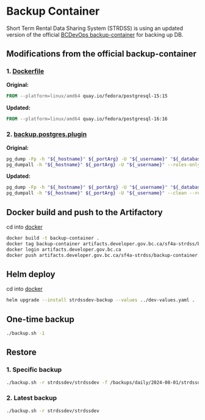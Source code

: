 # Backup Container

Short Term Rental Data Sharing System (STRDSS) is using an updated version of the official [BCDevOps backup-container](https://github.com/BCDevOps/backup-container) for backing up DB.

## Modifications from the official backup-container

### 1. [Dockerfile](./src/docker/Dockerfile)

**Original:**

```Dockerfile
FROM --platform=linux/amd64 quay.io/fedora/postgresql-15:15
```

**Updated:**

```Dockerfile
FROM --platform=linux/amd64 quay.io/fedora/postgresql-16:16
```

### 2. [backup.postgres.plugin](./src/docker/backup.postgres.plugin)

**Original:**

```sh
pg_dump -Fp -h "${_hostname}" ${_portArg} -U "${_username}" "${_database}" > "${BACKUP_DIR}backup.sql"
pg_dumpall -h "${_hostname}" ${_portArg} -U "${_username}" --roles-only --no-role-passwords > "${BACKUP_DIR}roles.sql"
```

**Updated:**

```sh
pg_dump -Fp -h "${_hostname}" ${_portArg} -U "${_username}" "${_database}" --clean > "${BACKUP_DIR}backup.sql"
pg_dumpall -h "${_hostname}" ${_portArg} -U "${_username}" --clean --roles-only --no-role-passwords > "${BACKUP_DIR}roles.sql"
```

## Docker build and push to the Artifactory

cd into [docker](./src/docker/)

```sh
docker build -t backup-container .
docker tag backup-container artifacts.developer.gov.bc.ca/sf4a-strdss/backup-container:16
docker login artifacts.developer.gov.bc.ca
docker push artifacts.developer.gov.bc.ca/sf4a-strdss/backup-container:16
```

## Helm deploy

cd into [docker](./helm/backup-storage/)

```sh
helm upgrade --install strdssdev-backup --values ../dev-values.yaml .
```

## One-time backup

```sh
./backup.sh -1
```

## Restore

### 1. Specific backup

```sh
./backup.sh -r strdssdev/strdssdev -f /backups/daily/2024-08-01/strdssdev-strdssdev_2024-08-01_09-13-51.sql.gz 
```

### 2. Latest backup

```sh
./backup.sh -r strdssdev/strdssdev 
```
